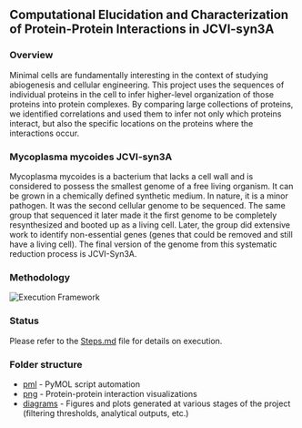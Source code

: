 ## Computational Elucidation and Characterization of Protein-Protein Interactions in JCVI-syn3A

### Overview
Minimal cells are fundamentally interesting in the context of studying abiogenesis and cellular engineering. This project uses the sequences of individual proteins in the cell to infer higher-level organization of those proteins into protein complexes. By comparing large collections of proteins, we identified correlations and used them to infer not only which proteins interact, but also the specific locations on the proteins where the interactions occur.

### Mycoplasma mycoides JCVI-syn3A
Mycoplasma mycoides is a bacterium that lacks a cell wall and is considered to possess the smallest genome of a free living organism. It can be grown in a chemically defined synthetic medium. In nature, it is a minor pathogen. It was the second cellular genome to be sequenced. The same group that sequenced it later made it the first genome to be completely resynthesized and booted up as a living cell. Later, the group did extensive work to identify  non-essential genes (genes that could be removed and still have a living cell). The final version of the genome from this systematic reduction process is JCVI-Syn3A.

### Methodology 
![Execution Framework](./methodology.jpg?raw=true "Execution Framework")

### Status
Please refer to the [Steps.md](./Steps.md) file for details on execution.

### Folder structure
* [pml](./pml) - PyMOL script automation
* [png](./png) - Protein-protein interaction visualizations
* [diagrams](./diagrams) - Figures and plots generated at various stages of the project (filtering thresholds, analytical outputs, etc.)
